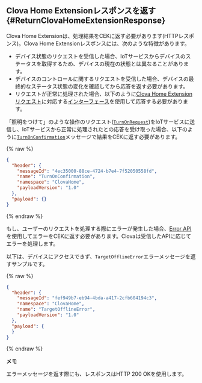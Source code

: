 ## Clova Home Extensionレスポンスを返す {#ReturnClovaHomeExtensionResponse}

Clova Home Extensionは、処理結果をCEKに返す必要があります(HTTPレスポンス)。Clova Home Extensionレスポンスには、次のような特徴があります。

* デバイス状態のリクエストを受信した場合、IoTサービスからデバイスのステータスを取得するため、デバイスの現在の状態とは異なることがあります。
* デバイスのコントロールに関するリクエストを受信した場合、デバイスの最終的なステータス状態の変化を確認してから応答を返す必要があります。
* リクエストが正常に処理された場合、以下のように[Clova Home Extensionリクエスト](#HandleClovaHomeExtensionRequest)に対応する[インターフェース](/CEK/References/CEK_API.md#ClovaHomeExtInterface)を使用して応答する必要があります。

「照明をつけて」のような操作のリクエスト([`TurnOnRequest`](/CEK/References/ClovaHomeInterface/Control_Interfaces.md#TurnOnRequest))をIoTサービスに送信し、IoTサービスから正常に処理されたとの応答を受け取った場合、以下のように[`TurnOnConfirmation`](/CEK/References/ClovaHomeInterface/Control_Interfaces.md#TurnOnConfirmation)メッセージで結果をCEKに返す必要があります。

{% raw %}
```json
{
  "header": {
    "messageId": "4ec35000-88ce-4724-b7e4-7f52050558fd",
    "name": "TurnOnConfirmation",
    "namespace": "ClovaHome",
    "payloadVersion": "1.0"
  },
  "payload": {}
}
```
{% endraw %}

もし、ユーザーのリクエストを処理する際にエラーが発生した場合、[Error API](/CEK/References/ClovaHomeInterface/Error_Interfaces.md)を使用してエラーをCEKに返す必要があります。Clovaは受信したAPIに応じてエラーを処理します。

以下は、デバイスにアクセスできず、`TargetOfflineError`エラーメッセージを返すサンプルです。

{% raw %}
```json
{
  "header": {
    "messageId": "fef949b7-eb94-4bda-a417-2cfb604194c3",
    "namespace": "ClovaHome",
    "name": "TargetOfflineError",
    "payloadVersion": "1.0"
  },
  "payload": {
  }
}
```
{% endraw %}


<div class="note">
<p><strong>メモ</strong></p>
<p>エラーメッセージを返す際にも、レスポンスはHTTP 200 OKを使用します。</p>
</div>
